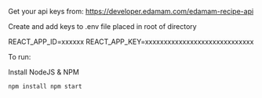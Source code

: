 
Get your api keys from: 
	https://developer.edamam.com/edamam-recipe-api

Create and add keys to .env file placed in root of directory

REACT_APP_ID=xxxxxx
REACT_APP_KEY=xxxxxxxxxxxxxxxxxxxxxxxxxxxxx

To run: 

Install NodeJS & NPM

`npm install
npm start`

